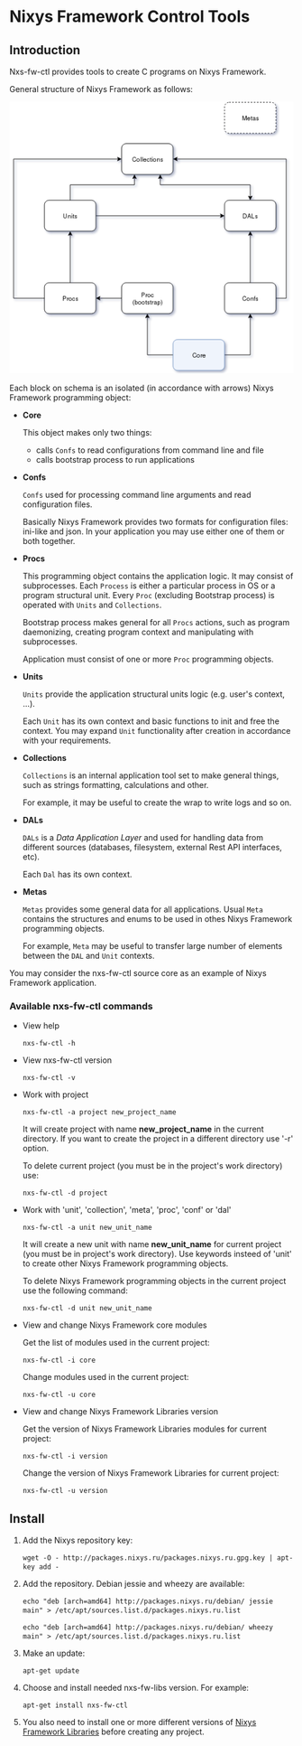 # Nixys Framework Control Tools

## Introduction

Nxs-fw-ctl provides tools to create C programs on Nixys Framework.

General structure of Nixys Framework as follows:

![Nixys Framework structure](docs/nxs-fw-struct.png)

Each block on schema is an isolated (in accordance with arrows) Nixys Framework programming object:

*  **Core**

    This object makes only two things:
    
    *  calls `Confs` to read configurations from command line and file
    *  calls bootstrap process to run applications
    
*  **Confs**

    `Confs` used for processing command line arguments and read configuration files.
    
    Basically Nixys Framework provides two formats for configuration files: ini-like and json. In your application you may use either one of them or both together.

*  **Procs**

    This programming object contains the application logic. It may consist of subprocesses. Each `Process` is either a particular process in OS or a program structural unit.
    Every `Proc` (excluding Bootstrap process) is operated with `Units` and `Collections`.
    
    Bootstrap process makes general for all `Procs` actions, such as program daemonizing, creating program context and manipulating with subprocesses.
    
    Application must consist of one or more `Proc` programming objects.

*  **Units**

    `Units` provide the application structural units logic (e.g. user's context, ...).
    
    Each `Unit` has its own context and basic functions to init and free the context. You may expand `Unit` functionality after creation in accordance with your requirements.

*  **Collections**

    `Collections` is an internal application tool set to make general things, such as strings formatting, calculations and other.
    
    For example, it may be useful to create the wrap to write logs and so on.

*  **DALs**

    `DALs` is a *Data Application Layer* and used for handling data from different sources (databases, filesystem, external Rest API interfaces,  etc).
    
    Each `Dal` has its own context.

*  **Metas**

    `Metas` provides some general data for all applications. Usual `Meta` contains the structures and enums to be used in othes Nixys Framework programming objects.
    
    For example, `Meta` may be useful to transfer large number of elements between the `DAL` and `Unit` contexts.

You may consider the nxs-fw-ctl source core as an example of Nixys Framework application.

### Available nxs-fw-ctl commands

*  View help

    ```
    nxs-fw-ctl -h
    ```

*  View nxs-fw-ctl version

    ```
    nxs-fw-ctl -v
    ```

*  Work with project

    ```
    nxs-fw-ctl -a project new_project_name
    ```
    
    It will create project with name **new_project_name** in the current directory. If you want to create the project in a different directory use '-r' option.
    
    To delete current project (you must be in the project's work directory) use:
    
    ```
    nxs-fw-ctl -d project
    ```

*  Work with 'unit', 'collection', 'meta', 'proc', 'conf' or 'dal'

    ```
    nxs-fw-ctl -a unit new_unit_name
    ```
    
    It will create a new unit with name **new_unit_name** for current project (you must be in project's work directory). Use keywords insteed of 'unit' to create other Nixys Framework programming objects.
    
    To delete Nixys Framework programming objects in the current project use the following command:
    
    ```
    nxs-fw-ctl -d unit new_unit_name
    ```

*  View and change Nixys Framework core modules

    Get the list of modules used in the current project:
   
    ```
    nxs-fw-ctl -i core
    ```
    
    Change modules used in the current project:
    
    ```
    nxs-fw-ctl -u core
    ```

* View and change Nixys Framework Libraries version

    Get the version of Nixys Framework Libraries modules for current project:
   
    ```
    nxs-fw-ctl -i version
    ```
    
    Change the version of Nixys Framework Libraries for current project:
    
    ```
    nxs-fw-ctl -u version
    ```

## Install

1.  Add the Nixys repository key:

    ```
    wget -O - http://packages.nixys.ru/packages.nixys.ru.gpg.key | apt-key add -
    ```

2.  Add the repository. Debian jessie and wheezy are available:

    ```
    echo "deb [arch=amd64] http://packages.nixys.ru/debian/ jessie main" > /etc/apt/sources.list.d/packages.nixys.ru.list
    ```

    ```
    echo "deb [arch=amd64] http://packages.nixys.ru/debian/ wheezy main" > /etc/apt/sources.list.d/packages.nixys.ru.list
    ```

3.  Make an update:

    ```
    apt-get update
    ```

4.  Choose and install needed nxs-fw-libs version. For example:

    ```
    apt-get install nxs-fw-ctl
    ```

5. You also need to install one or more different versions of [Nixys Framework Libraries](https://github.com/nixys/nxs-fw-libs) before creating any project.